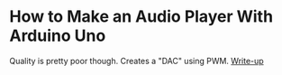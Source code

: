 # How to Make an Audio Player With Arduino Uno

Quality is pretty poor though. Creates a "DAC" using PWM. [Write-up](https://maker.pro/arduino/projects/arduino-audio-player)
